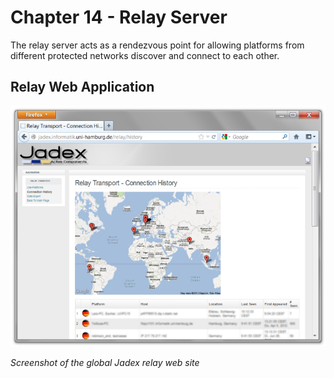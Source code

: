 <span>Chapter 14 - Relay Server</span> 
======================================

The relay server acts as a rendezvous point for allowing platforms from different protected networks discover and connect to each other.

<span>Relay Web Application</span> 
----------------------------------

![14 Relay Server@relay-web.png](relay-web.png)

*Screenshot of the global Jadex relay web site*
